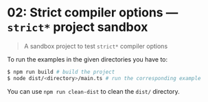 # 02: Strict compiler options &mdash; `strict*` project sandbox
> A sandbox project to test `strict*` compiler options

To run the examples in the given directories you have to:

```bash
$ npm run build # build the project
$ node dist/<directory>/main.ts # run the corresponding example
```

You can use `npm run clean-dist` to clean the `dist/` directory.